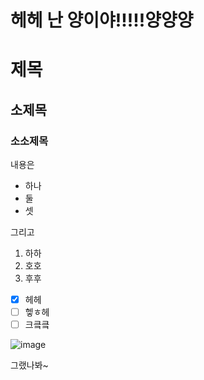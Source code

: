 # 헤헤 난 양이야!!!!!양양양
# 제목
## 소제목
### 소소제목
내용은
- 하나
- 둘
- 셋

그리고
1. 하하
2. 호호
3. 후후
 
- [x] 헤헤
- [ ] 헿ㅎ헤
- [ ] 크킄킄

![image](https://github.com/user-attachments/assets/9ff015cd-4e7e-44f9-b156-ce60e3986f1a)



그랬나봐~
